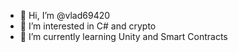 - 👋 Hi, I’m @vlad69420
- 👀 I’m interested in C# and crypto
- 🌱 I’m currently learning Unity and Smart Contracts
<!--- 💞️ I’m looking to collaborate on ...
- 📫 How to reach me ...
--->
<!---
vlad69420/vlad69420 is a ✨ special ✨ repository because its `README.md` (this file) appears on your GitHub profile.
You can click the Preview link to take a look at your changes.
--->
